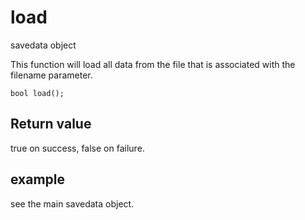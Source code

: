 # load

savedata object

This function will load all data from the file that is associated with the filename parameter.

`bool load();`

## Return value

true on success, false on failure.

## example

see the main savedata object.
